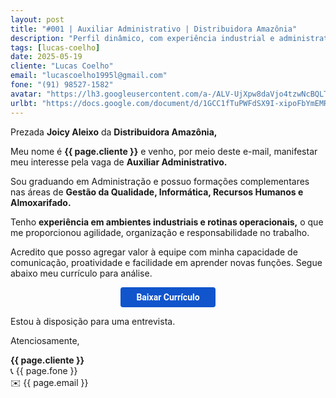 ```yaml
---
layout: post
title: "#001 | Auxiliar Administrativo | Distribuidora Amazônia"
description: "Perfil dinâmico, com experiência industrial e administrativa. Excelente comunicação, pontualidade e foco em resultados."
tags: [lucas-coelho]
date: 2025-05-19
cliente: "Lucas Coelho"
email: "lucascoelho1995l@gmail.com"
fone: "(91) 98527-1582"
avatar: "https://lh3.googleusercontent.com/a-/ALV-UjXpw8daVjo4tzwNcBQLTYZhzQ7xDQGc4Fifteyjd5WwvB2LYF7vbQ=s240-p-k-no"
urlbt: "https://docs.google.com/document/d/1GCC1fTuPWFdSX9I-xipoFbYmEMR12bgkTZTJlkiJFjk/export?format=pdf"
---
```

Prezada **Joicy Aleixo** da **Distribuidora Amazônia,**

Meu nome é **{{ page.cliente }}** e venho, por meio deste e-mail, manifestar meu interesse pela vaga de **Auxiliar Administrativo.**

Sou graduando em Administração e possuo formações complementares nas áreas de **Gestão da Qualidade, Informática, Recursos Humanos e Almoxarifado.** 

Tenho **experiência em ambientes industriais e rotinas operacionais,** o que me proporcionou agilidade, organização e responsabilidade no trabalho.

Acredito que posso agregar valor à equipe com minha capacidade de comunicação, proatividade e facilidade em aprender novas funções. 
Segue abaixo meu currículo para análise.


<center><a href="{{ page.urlbt }}" class="btn" style="display: inline-block;padding: 8px 25px;color: white;font-size: 14px;text-decoration: none;border-radius: 4px;text-align: center;cursor: pointer;display: inline-block;font-weight: 700;font-family: 'Roboto', Tahoma, Verdana, Segoe, sans-serif;background-color: #15c;">Baixar Currículo</a></center>

Estou à disposição para uma entrevista.

Atenciosamente,

**{{ page.cliente }}**<br>
📞 {{ page.fone }}<br>
✉️ {{ page.email }}
